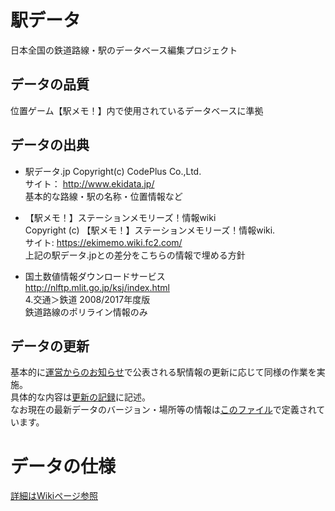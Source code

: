 # 駅データ  
日本全国の鉄道路線・駅のデータベース編集プロジェクト  




## データの品質  
位置ゲーム【駅メモ！】内で使用されているデータベースに準拠

## データの出典  

* 駅データ.jp Copyright(c) CodePlus Co.,Ltd.  
サイト： http://www.ekidata.jp/  
基本的な路線・駅の名称・位置情報など

* 【駅メモ！】ステーションメモリーズ！情報wiki  
Copyright (c) 【駅メモ！】ステーションメモリーズ！情報wiki.  
サイト: https://ekimemo.wiki.fc2.com/  
上記の駅データ.jpとの差分をこちらの情報で埋める方針  

* 国土数値情報ダウンロードサービス  
http://nlftp.mlit.go.jp/ksj/index.html  
4.交通＞鉄道 2008/2017年度版  
鉄道路線のポリライン情報のみ

## データの更新
基本的に[運営からのお知らせ](https://ekimemo.com/news/)で公表される駅情報の更新に応じて同様の作業を実施。  
具体的な内容は[更新の記録](./history.md)に記述。  
なお現在の最新データのバージョン・場所等の情報は[このファイル](./latest_info.json)で定義されています。

# データの仕様  
[詳細はWikiページ参照](https://github.com/Seo-4d696b75/station_database/wiki/DataFormat)
